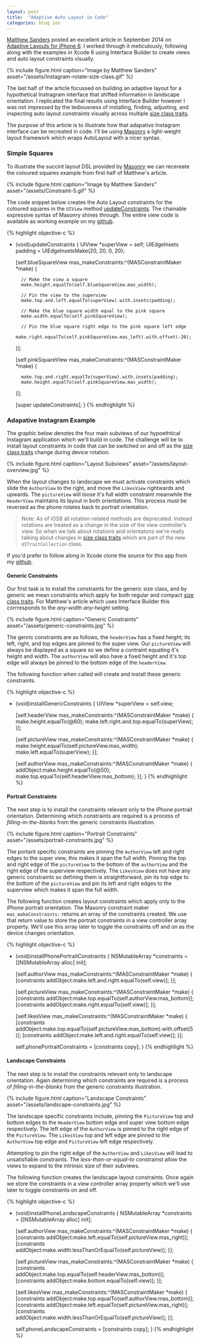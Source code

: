 ```yaml
---
layout: post
title:  "Adaptive Auto Layout in Code"
categories: blog ios
---
```


[Matthew Sanders][matthew] posted an excellent article in September 2014 on [Adaptive Layouts for iPhone 6][matthew-article]. I worked through it meticulously, following along with the examples in Xcode 6 using Interface Builder to create views and auto layout constraints visually.

{% include figure.html caption="Image by Matthew Sanders" asset="/assets/Instagram-rotate-size-class.gif" %}

The last half of the article focussed on building an adaptive layout for a hypothetical Instragram interface that shifted information in landscape orientation. I replicated the final results using Interface Builder however I was not impressed by the tediousness of installing, finding, adjusting, and inspecting auto layout constraints visually across multiple [size class traits][adaptivity-layout].

The purpose of this article is to illustrate how that adapative Instagram interface can be recreated in code. I'll be using [Masonry][masonry] a light-weight layout framework which wraps AutoLayout with a nicer syntax.

### Simple Squares

To illustrate the succint layout DSL provided by [Masonry][masonry] we can recereate the coloured squares example from first half of Matthew's article.

{% include figure.html caption="Image by Matthew Sanders" asset="/assets/Constraint-5.gif" %}

The code snippet below creates the Auto Layout constraints for the coloured squares in the `UIView` method [updateConstraints][update-constraints]. The chainable expressive syntax of Masonry shines through. The entire view code is available as working example on my [github][masonry-squares-fork].

{% highlight objective-c %}
- (void)updateConstraints
{
    UIView *superView = self;
    UIEdgeInsets padding = UIEdgeInsetsMake(20, 20, 0, 20);

    [self.blueSquareView mas_makeConstraints:^(MASConstraintMaker *make) {

        // Make the view a square
        make.height.equalTo(self.blueSquareView.mas_width);

        // Pin the view to the superview
        make.top.and.left.equalTo(superView).with.insets(padding);

        // Make the blue square width equal to the pink square
        make.width.equalTo(self.pinkSquareView);

        // Pin the blue square right edge to the pink square left edge
        make.right.equalTo(self.pinkSquareView.mas_left).with.offset(-20);
    }];

    [self.pinkSquareView mas_makeConstraints:^(MASConstraintMaker *make) {

        make.top.and.right.equalTo(superView).with.insets(padding);
        make.height.equalTo(self.pinkSquareView.mas_width);
    }];

    [super updateConstraints];
}
{% endhighlight %}

### Adapative Instagram Example

The graphic below denotes the four main subviews of our hypoethtical Instagram application which we'll build in code. The challenge will be to install layout constraints in code that can be switched on and off as the [size class traits][adaptivity-layout] change during device rotation.

{% include figure.html caption="Layout Subviews" asset="/assets/layout-overview.jpg" %}

When the layout changes to landscape we must activate constraints which slide the `AuthorView` to the right, and move the `LikesView` rightwards and upwards. The `pictureView` will loose it's full width constraint meanwhile the `HeaderView` maintains its layout in both orientations. This process must be reversed as the phone rotates back to portrait orientation.

> Note: As of iOS8 all rotation-related methods are deprecated. Instead rotations are treated as a change in the size of the view controller’s view. So when we talk about rotations and orientatons we're really talking about changes in [size class traits][adaptivity-layout] which are part of the new `UITraitCollection` class.

If you'd prefer to follow along in Xcode clone the source for this app from my [github][github-app].

#### Generic Constraints

Our first task is to install the constraints for the generic size class, and by generic we mean constraints which apply for both regular and compact [size class traits][adaptivity-layout]. For Matthew's article which uses Interface Builder this corrresponds to the _any-width any-height_ setting.

{% include figure.html caption="Generic Constraints" asset="/assets/generic-constraints.jpg" %}

The genric constraints are as follows, the `headerView` has a fixed height; its left, right, and top edges are pinned to the super view. Our `pictureView` will always be displayed as a square so we define a contraint equating it's height and width.  The `authorView` will also have a fixed height and it's top edge will always be pinned to the bottom edge of the `headerView`.

The following function when called will create and install these generic constraints.

{% highlight objective-c %}
- (void)installGenericConstraints
{
    UIView *superView = self.view;

    [self.headerView mas_makeConstraints:^(MASConstraintMaker *make) {
        make.height.equalTo(@60);
        make.left.right.and.top.equalTo(superView);
    }];

    [self.pictureView mas_makeConstraints:^(MASConstraintMaker *make) {
        make.height.equalTo(self.pictureView.mas_width);
        make.left.equalTo(superView);
    }];

    [self.authorView mas_makeConstraints:^(MASConstraintMaker *make) {
        addObject:make.height.equalTo(@50);
        make.top.equalTo(self.headerView.mas_bottom);
    }];
}
{% endhighlight %}

#### Portrait Constraints

The next step is to install the constraints relevant only to the iPhone portrait orientation. Determining which constraints are required is a process of _filling-in-the-blanks_ from the generic constraints illustration.

{% include figure.html caption="Portrait Constraints" asset="/assets/portrait-constraints.jpg" %}

The portarit specific constraints are pinning the `AuthorView` left and right edges to the super view, this makes it span the full width. Pinning the top and right edge of the `pictureView` to the bottom of the `authorView` and the right edge of the superview respectively. The `LikesView` does not have any generic constraints so defining them is straightforward, pin its top edge to the bottom of the `pictureView` and pin its left and right edges to the superview which makes it span the full width.

The following function creates layout constraints which apply only to the iPhone portrait orientation. The Masonry constraint maker `mas_makeConstraints:` returns an array of the constraints created. We use that return value to store the portrait constraints in a view controller array property. We'll use this array later to toggle the constraints off and on as the device changes orientation.

{% highlight objective-c %}
- (void)installPhonePortraitConstraints
{
    NSMutableArray *constraints = [[NSMutableArray alloc] init];

    [self.authorView mas_makeConstraints:^(MASConstraintMaker *make) {
        [constraints addObject:make.left.and.right.equalTo(self.view)];
    }];

    [self.pictureView mas_makeConstraints:^(MASConstraintMaker *make) {
        [constraints addObject:make.top.equalTo(self.authorView.mas_bottom)];
        [constraints addObject:make.right.equalTo(self.view)];
    }];

    [self.likesView mas_makeConstraints:^(MASConstraintMaker *make) {
        [constraints addObject:make.top.equalTo(self.pictureView.mas_bottom).with.offset(5)];
        [constraints addObject:make.left.and.right.equalTo(self.view)];
    }];

    self.phonePortraitConstraints = [constraints copy];
}
{% endhighlight %}

#### Landscape Constraints

The next step is to install the constraints relevant only to landscape orientation. Again determining which constraints are required is a process of _filling-in-the-blanks_ from the generic constraints illustration.

{% include figure.html caption="Landscape Constraints" asset="/assets/landscape-constraints.jpg" %}

The landscape specific constraints include, pinning the `PictureView` top and bottom edges to the `HeaderView` bottom edge and super view bottom edge respectively. The left edge of the `AuthorView` is pinned to the right edge of the `PictureView`. The `LikesView` top and left edge are pinned to the `AuthorView` top edge and `PictureView` left edge respectively.

Attempting to pin the right edge of the `AuthorView` and `LikesView` will lead to unsatisfiable constraints. The _less-than-or-equal-to_ constrainst allow the views to expand to the intrinsic size of their subviews.

The following function creates the landscape layout constraints. Once again we store the constraints in a view controller array property which we'll use later to toggle constraints on and off.

{% highlight objective-c %}
- (void)installPhoneLandscapeConstraints
{
    NSMutableArray *constraints = [[NSMutableArray alloc] init];

    [self.authorView mas_makeConstraints:^(MASConstraintMaker *make) {
        [constraints addObject:make.left.equalTo(self.pictureView.mas_right)];
        [constraints addObject:make.width.lessThanOrEqualTo(self.pictureView)];
    }];

    [self.pictureView mas_makeConstraints:^(MASConstraintMaker *make) {
        [constraints addObject:make.top.equalTo(self.headerView.mas_bottom)];
        [constraints addObject:make.bottom.equalTo(self.view)];
    }];

    [self.likesView mas_makeConstraints:^(MASConstraintMaker *make) {
        [constraints addObject:make.top.equalTo(self.authorView.mas_bottom)];
        [constraints addObject:make.left.equalTo(self.pictureView.mas_right)];
        [constraints addObject:make.width.lessThanOrEqualTo(self.pictureView)];
    }];

    self.phoneLandscapeConstraints = [constraints copy];
}
{% endhighlight %}

[matthew]: http://mathewsanders.com/
[matthew-article]: http://mathewsanders.com/designing-adaptive-layouts-for-iphone-6-plus/
[masonry]: https://github.com/Masonry/Masonry
[update-constraints]: https://developer.apple.com/library/ios/documentation/UIKit/Reference/UIView_Class/#//apple_ref/occ/instm/UIView/updateConstraints
[masonry-squares-fork]: https://github.com/kouky/Masonry/blob/squares-example/Examples/Masonry%20iOS%20Examples/MASExampleSquaresView.m
[adaptivity-layout]: https://developer.apple.com/library/ios/documentation/UserExperience/Conceptual/MobileHIG/LayoutandAppearance.html
[github-app]: https://github.com/kouky/adaptive-instagram-app